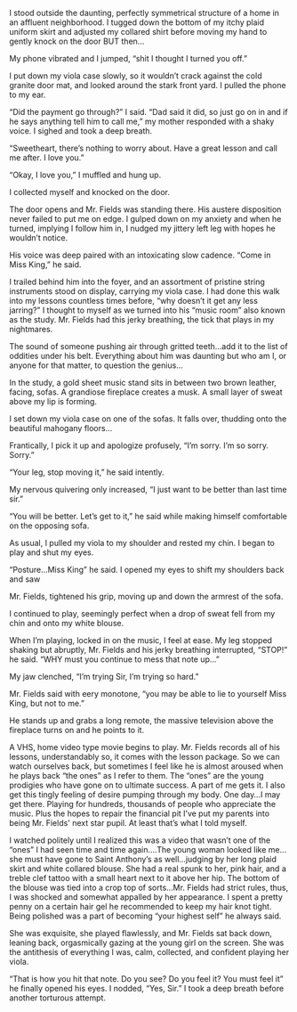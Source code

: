 I stood outside the daunting, perfectly symmetrical structure of a home in an affluent neighborhood. I tugged down the bottom of my itchy plaid uniform skirt and adjusted my collared shirt before moving my hand to gently knock on the door BUT then…

My phone vibrated and I jumped, “shit I thought I turned you off.” 

I put down my viola case slowly, so it wouldn’t crack against the cold granite door mat, and looked around the stark front yard. I pulled the phone to my ear. 

“Did the payment go through?” I said. “Dad said it did, so just go on in and if he says anything tell him to call me,” my mother responded with a shaky voice. I sighed and took a deep breath.

“Sweetheart, there’s nothing to worry about. Have a great lesson and call me after. I love you.” 

“Okay, I love you,” I muffled and hung up. 

I collected myself and knocked on the door. 

The door opens and Mr. Fields was standing there. His austere disposition never failed to put me on edge. I gulped down on my anxiety and when he turned, implying I follow him in, I nudged my jittery left leg with hopes he wouldn’t notice.  

His voice was deep paired with an intoxicating slow cadence. “Come in Miss King,” he said. 

I trailed behind him into the foyer, and an assortment of pristine string instruments stood on display, carrying my viola case. I had done this walk into my lessons countless times before, “why doesn’t it get any less jarring?” I thought to myself as we turned into his “music room” also known as the study. Mr. Fields had this jerky breathing, the tick that plays in my nightmares. 

The sound of someone pushing air through gritted teeth…add it to the list of oddities under his belt. Everything about him was daunting but who am I, or anyone for that matter, to question the genius…

In the study, a gold sheet music stand sits in between two brown leather, facing, sofas. A grandiose fireplace creates a musk. A small layer of sweat above my lip is forming.

I set down my viola case on one of the sofas. It falls over, thudding onto the beautiful mahogany floors…

Frantically, I pick it up and apologize profusely, “I’m sorry. I’m so sorry. Sorry.” 

“Your leg, stop moving it,” he said intently. 

My nervous quivering only increased, “I just want to be better than last time sir.” 

“You will be better. Let’s get to it,” he said while making himself comfortable on the opposing sofa. 

As usual, I pulled my viola to my shoulder and rested my chin. I began to play and shut my eyes. 

“Posture...Miss King” he said. I opened my eyes to shift my shoulders back and saw 

Mr. Fields, tightened his grip, moving up and down the armrest of the sofa. 

I continued to play, seemingly perfect when a drop of sweat fell from my chin and onto my white blouse. 

When I’m playing, locked in on the music, I feel at ease. My leg stopped shaking but abruptly, Mr. Fields and his jerky breathing interrupted, “STOP!” he said. “WHY must you continue to mess that note up…” 

My jaw clenched, “I’m trying Sir, I’m trying so hard.” 

Mr. Fields said with eery monotone, “you may be able to lie to yourself Miss King, but not to me.” 

He stands up and grabs a long remote, the massive television above the fireplace turns on and he points to it.

A VHS, home video type movie begins to play. Mr. Fields records all of his lessons, understandably so, it comes with the lesson package. So we can watch ourselves back, but sometimes I feel like he is almost aroused when he plays back “the ones” as I refer to them. The “ones” are the young prodigies who have gone on to ultimate success. A part of me gets it. I also get this tingly feeling of desire pumping through my body. One day…I may get there. Playing for hundreds, thousands of people who appreciate the music. Plus the hopes to repair the financial pit I’ve put my parents into being Mr. Fields' next star pupil. At least that’s what I told myself. 

I watched politely until I realized this was a video that wasn’t one of the “ones” I had seen time and time again….The young woman looked like me…she must have gone to Saint Anthony’s as well…judging by her long plaid skirt and white collared blouse. She had a real spunk to her, pink hair, and a treble clef tattoo with a small heart next to it above her hip. The bottom of the blouse was tied into a crop top of sorts…Mr. Fields had strict rules, thus, I was shocked and somewhat appalled by her appearance. I spent a pretty penny on a certain hair gel he recommended to keep my hair knot tight. Being polished was a part of becoming “your highest self” he always said. 

She was exquisite, she played flawlessly, and Mr. Fields sat back down, leaning back, orgasmically gazing at the young girl on the screen. She was the antithesis of everything I was, calm, collected, and confident playing her viola.

“That is how you hit that note. Do you see? Do you feel it? You must feel it” he finally opened his eyes. I nodded, “Yes, Sir.” I took a deep breath before another torturous attempt.